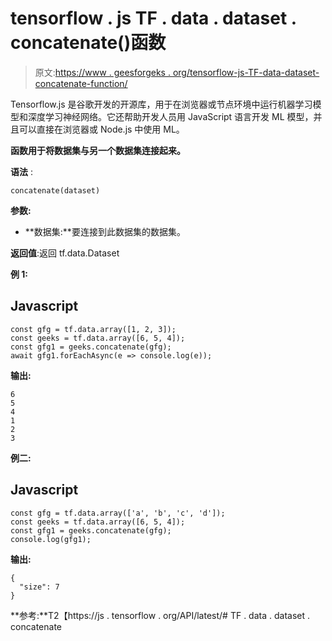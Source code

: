 # tensorflow . js TF . data . dataset . concatenate()函数

> 原文:[https://www . geesforgeks . org/tensorflow-js-TF-data-dataset-concatenate-function/](https://www.geeksforgeeks.org/tensorflow-js-tf-data-dataset-concatenate-function/)

Tensorflow.js 是谷歌开发的开源库，用于在浏览器或节点环境中运行机器学习模型和深度学习神经网络。它还帮助开发人员用 JavaScript 语言开发 ML 模型，并且可以直接在浏览器或 Node.js 中使用 ML。

**函数用于将数据集与另一个数据集连接起来。**

**语法** :

```
concatenate(dataset)
```

**参数:**

*   **数据集:**要连接到此数据集的数据集。

**返回值**:返回 tf.data.Dataset

**例 1:**

## Javascript

```
const gfg = tf.data.array([1, 2, 3]);
const geeks = tf.data.array([6, 5, 4]);
const gfg1 = geeks.concatenate(gfg);
await gfg1.forEachAsync(e => console.log(e));
```

**输出:**

```
6
5
4
1
2
3
```

**例二:**

## Javascript

```
const gfg = tf.data.array(['a', 'b', 'c', 'd']);
const geeks = tf.data.array([6, 5, 4]);
const gfg1 = geeks.concatenate(gfg);
console.log(gfg1);
```

**输出:**

```
{
  "size": 7
}
```

**参考:**T2【https://js . tensorflow . org/API/latest/# TF . data . dataset . concatenate